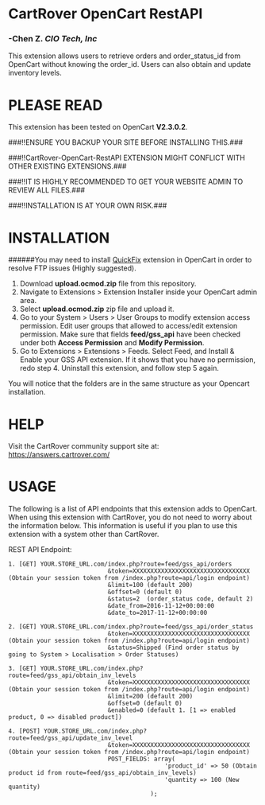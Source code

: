 # CartRover OpenCart RestAPI 
### -Chen Z. *CIO Tech, Inc* 
			
This extension allows users to retrieve orders and order_status_id from OpenCart without knowing the order_id. 
Users can also obtain and update inventory levels. 

# PLEASE READ #

This extension has been tested on OpenCart **V2.3.0.2**. 

###:bangbang:ENSURE YOU BACKUP YOUR SITE BEFORE INSTALLING THIS.### 


###:bangbang:CartRover-OpenCart-RestAPI EXTENSION MIGHT CONFLICT WITH OTHER EXISTING EXTENSIONS.###

###:bangbang:IT IS HIGHLY RECOMMENDED TO GET YOUR WEBSITE ADMIN TO REVIEW ALL FILES.###

###:bangbang:INSTALLATION IS AT YOUR OWN RISK.###

# INSTALLATION #

######You may need to install [QuickFix](https://www.opencart.com/index.php?route=marketplace/extension/info&extension_id=18892&filter_search=quick+fix) extension in OpenCart in order to resolve FTP issues (Highly suggested).

1. Download **upload.ocmod.zip** file from this repository. 
2. Navigate to Extensions > Extension Installer inside your OpenCart admin area.
3. Select **upload.ocmod.zip** zip file and upload it.
4. Go to your System > Users > User Groups to modify extension access permission.
   Edit user groups that allowed to access/edit extension permission. 
   Make sure that fields **feed/gss_api** have been checked under both **Access Permission** and **Modify Permission**.
5. Go to Extensions > Extensions > Feeds. Select Feed, and Install & Enable your GSS API extension.
   If it shows that you have no permission, redo step 4. Uninstall this extension, and follow step 5 again.  

You will notice that the folders are in the same structure as your Opencart installation.

# HELP #
Visit the CartRover community support site at: https://answers.cartrover.com/

# USAGE #
The following is a list of API endpoints that this extension adds to OpenCart. When using this extension with CartRover, you do not need to worry about the information below. This information is useful if you plan to use this extension with a system other than CartRover.

REST API Endpoint: 
```
1. [GET] YOUR.STORE_URL.com/index.php?route=feed/gss_api/orders
							&token=XXXXXXXXXXXXXXXXXXXXXXXXXXXXXXXXX (Obtain your session token from /index.php?route=api/login endpoint)
							&limit=100 (default 200)
							&offset=0 (default 0)
							&status=2  (order_status code, default 2)
							&date_from=2016-11-12+00:00:00
							&date_to=2017-11-12+00:00:00

2. [GET] YOUR.STORE_URL.com/index.php?route=feed/gss_api/order_status
							&token=XXXXXXXXXXXXXXXXXXXXXXXXXXXXXXXXX (Obtain your session token from /index.php?route=api/login endpoint)
							&status=Shipped (Find order status by going to System > Localisation > Order Statuses)

3. [GET] YOUR.STORE_URL.com/index.php?route=feed/gss_api/obtain_inv_levels
							&token=XXXXXXXXXXXXXXXXXXXXXXXXXXXXXXXXX (Obtain your session token from /index.php?route=api/login endpoint)
							&limit=200 (default 200)
							&offset=0 (default 0)
							&enabled=0 (default 1. [1 => enabled product, 0 => disabled product])

4. [POST] YOUR.STORE_URL.com/index.php?route=feed/gss_api/update_inv_level
							&token=XXXXXXXXXXXXXXXXXXXXXXXXXXXXXXXXX (Obtain your session token from /index.php?route=api/login endpoint)
							POST_FIELDS: array(
											'product_id' => 50 (Obtain product id from route=feed/gss_api/obtain_inv_levels)
											'quantity => 100 (New quantity)
										); 

```
